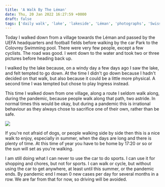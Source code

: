 ```yaml
---
title: 'A Walk By The Léman'
date: Thu, 20 Jan 2022 16:27:59 +0000
draft: false
tags: ['daily walk', 'lake', 'lakeside', 'Léman', 'photographs', 'Swiss walks']
---
```


Today I walked down from a village towards the Léman and passed by the UEFA headquarters and football fields before walking by the car Park to the Colovrey Swimming pool. There were very few people, except a few cyclists. The road was good. I went down to the water and took two or three pictures before heading back up.

I walked by the lake because, on a windy day a few days ago I saw the lake, and felt tempted to go down. At the time I didn't go down because I hadn't decided on that walk, but also because it could be a little more physical. A second time I was tempted but chose to play Ingress instead.

This time I walked down from one village, along a route I seldom walk along, during the pandemic, because people walk along that path, two astride. In normal times this would be okay, but during a pandemic this is irrational behaviour as they always chose to sacrifice one of their own, rather than be safe.

[![](https://www.main-vision.com/richard/blog/wp-content/uploads/2022/01/img_0863-1024x768.jpg)](https://www.main-vision.com/richard/blog/wp-content/uploads/2022/01/img_0863-scaled.jpg)

If you're not afraid of dogs, or people walking side by side then this is a nice walk to enjoy, especially in summer, when the days are long and there is plenty of time. At this time of year you have to be home by 17:20 or so or the sun will set as you're walking.

I am still doing what I can never to use the car to do sports. I can use it for shopping and chores, but not for sports. I can walk or cycle, but without using the car to get anywhere, at least until this summer, or the pandemic ends. By pandemic end I mean 0 new cases per day for several months in a row. We are far from that for now, so driving will be avoided.